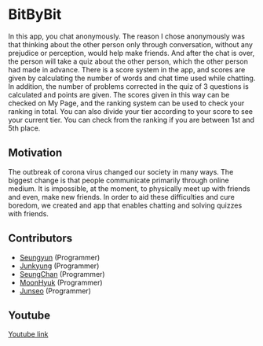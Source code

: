 # BitByBit

In this app, you chat anonymously. The reason I chose anonymously was that thinking about the other person only through conversation, without any prejudice or perception, would help make friends. And after the chat is over, the person will take a quiz about the other person, which the other person had made in advance. There is a score system in the app, and scores are given by calculating the number of words and chat time used while chatting. In addition, the number of problems corrected in the quiz of 3 questions is calculated and points are given. The scores given in this way can be checked on My Page, and the ranking system can be used to check your ranking in total. You can also divide your tier according to your score to see your current tier. You can check from the ranking if you are between 1st and 5th place.

## Motivation

The outbreak of corona virus changed our society in many ways. The biggest change is that people communicate primarily through online medium. It is impossible, at the moment, to physically meet up with friends and even, make new friends. In order to aid these difficulties and cure boredom, we created and app that enables chatting and solving quizzes with friends.


## Contributors

 * [Seungyun](https://github.com/bbrian100716) (Programmer)
 * [Junkyung](https://github.com/jun3027) (Programmer)
 * [SeungChan](https://github.com/kevin02lee) (Programmer)
 * [MoonHyuk](https://github.com/joshorjoshua) (Programmer)
 * [Junseo](https://github.com/junlee1274) (Programmer)

## Youtube

  [Youtube link](https://www.youtube.com/watch?v=GxJ28kCfUOk)

